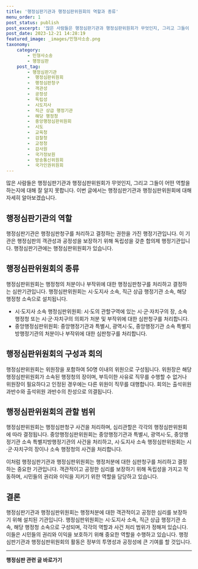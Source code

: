 ```yaml
---
title: '행정심판기관과 행정심판위원회의 역할과 종류'
menu_order: 1
post_status: publish
post_excerpt: '많은 사람들은 행정심판기관과 행정심판위원회가 무엇인지, 그리고 그들이 어떤 역할을 하는지에 대해 잘 알지 못합니다. 이번 글에서는 행정심판기관과 행정심판위원회에 대해 자세히 알아보겠습니다.'
post_date: 2023-12-21 14:28:19
featured_image: _images/민형사소송.png
taxonomy:
    category:
        - 민형사소송
        - 행정심판
    post_tag:
        - 행정심판기관
        -  행정심판위원회
        -  행정심판청구
        -  객관성
        -  공정성
        -  독립성
        -  시도지사
        -  직근 상급 행정기관
        -  해당 행정청
        -  중앙행정심판위원회
        -  시도
        -  교육청
        -  검찰청
        -  교정청
        -  감사원
        -  국가정보원
        -  방송통신위원회
        -  국가인권위원회
---
```



많은 사람들은 행정심판기관과 행정심판위원회가 무엇인지, 그리고 그들이 어떤 역할을 하는지에 대해 잘 알지 못합니다. 이번 글에서는 행정심판기관과 행정심판위원회에 대해 자세히 알아보겠습니다.

## 행정심판기관의 역할

행정심판기관은 행정심판청구를 처리하고 결정하는 권한을 가진 행정기관입니다. 이 기관은 행정심판의 객관성과 공정성을 보장하기 위해 독립성을 갖춘 합의제 행정기관입니다. 행정심판기관에는 행정심판위원회가 있습니다.

## 행정심판위원회의 종류

행정심판위원회는 행정청의 처분이나 부작위에 대한 행정심판청구를 처리하고 결정하는 심판기관입니다. 행정심판위원회는 시·도지사 소속, 직근 상급 행정기관 소속, 해당 행정청 소속으로 설치됩니다.

- 시·도지사 소속 행정심판위원회: 시·도의 관할구역에 있는 시·군·자치구의 장, 소속 행정청 또는 시·군·자치구의 의회가 처분 및 부작위에 대한 심판청구를 처리합니다.
- 중앙행정심판위원회: 중앙행정기관과 특별시, 광역시·도, 중앙행정기관 소속 특별지방행정기관의 처분이나 부작위에 대한 심판청구를 처리합니다.

## 행정심판위원회의 구성과 회의

행정심판위원회는 위원장을 포함하여 50명 이내의 위원으로 구성됩니다. 위원장은 해당 행정심판위원회가 소속된 행정청의 장이며, 부득이한 사유로 직무를 수행할 수 없거나 위원장이 필요하다고 인정된 경우에는 다른 위원이 직무를 대행합니다. 회의는 출석위원 과반수와 출석위원 과반수의 찬성으로 의결됩니다.

## 행정심판위원회의 관할 범위

행정심판위원회는 행정심판청구 사건을 처리하며, 심리관할은 각각의 행정심판위원회에 따라 결정됩니다. 중앙행정심판위원회는 중앙행정기관과 특별시, 광역시·도, 중앙행정기관 소속 특별지방행정기관의 사건을 처리하고, 시·도지사 소속 행정심판위원회는 시·군·자치구의 장이나 소속 행정청의 사건을 처리합니다.

이처럼 행정심판기관과 행정심판위원회는 행정처분에 대한 심판청구를 처리하고 결정하는 중요한 기관입니다. 객관적이고 공정한 심리를 보장하기 위해 독립성을 가지고 작동하며, 시민들의 권리와 이익을 지키기 위한 역할을 담당하고 있습니다.

## 결론

행정심판기관과 행정심판위원회는 행정처분에 대한 객관적이고 공정한 심리를 보장하기 위해 설치된 기관입니다. 행정심판위원회는 시·도지사 소속, 직근 상급 행정기관 소속, 해당 행정청 소속으로 구성되며, 각각의 역할과 사건 처리 범위가 정해져 있습니다. 이들은 시민들의 권리와 이익을 보호하기 위해 중요한 역할을 수행하고 있습니다. 행정심판기관과 행정심판위원회의 활동은 정부의 투명성과 공정성에 큰 기여를 할 것입니다.
<!-- wp:separator -->
<hr class="wp-block-separator has-alpha-channel-opacity"/>
<!-- /wp:separator -->

<!-- wp:group {"backgroundColor":"base","layout":{"type":"constrained"}} -->
<div class="wp-block-group has-base-background-color has-background"><!-- wp:paragraph {"align":"center","fontSize":"medium"} -->
<p class="has-text-align-center has-large-font-size"><strong>행정심판 관련 글 바로가기</strong></p>
<!-- /wp:paragraph -->


<!-- wp:latest-posts
{"categories":[{"id":15531,"count":19,"description":"","link":"https://uknowlaw.com/category/%ed%96%89%ec%a0%95%ec%8b%ac%ed%8c%90/","name":"행정심판","slug":"행정심판","taxonomy":"category","parent":0,"meta":[],"_links":{"self":[{"href":"https://uknowlaw.com/wp-json/wp/v2/categories/15531"}],"collection":[{"href":"https://uknowlaw.com/wp-json/wp/v2/categories"}],"about":[{"href":"https://uknowlaw.com/wp-json/wp/v2/taxonomies/category"}],"wp:post_type":[{"href":"https://uknowlaw.com/wp-json/wp/v2/posts?categories=15531"}],"curies":[{"name":"wp","href":"https://api.w.org/{rel}","templated":true}]}}],"postsToShow":100,"excerptLength":28,"postLayout":"grid","columns":2,"featuredImageAlign":"left","featuredImageSizeSlug":"large","fontSize":"small"} /--></div>
<!-- /wp:group -->